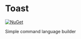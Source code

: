 # Toast
[![NuGet](https://img.shields.io/badge/nuget-1.1.1-blue)](https://www.nuget.org/packages/choshinyoung.Toast/)

Simple command language builder
